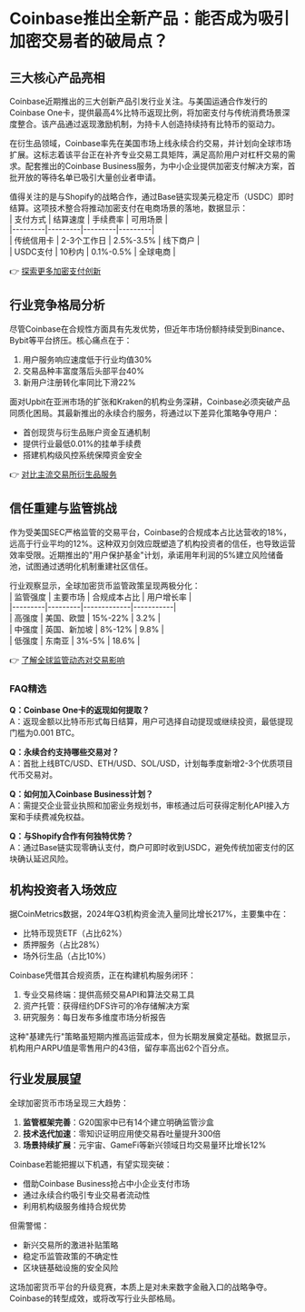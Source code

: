 # Coinbase推出全新产品：能否成为吸引加密交易者的破局点？

## 三大核心产品亮相
Coinbase近期推出的三大创新产品引发行业关注。与美国运通合作发行的Coinbase One卡，提供最高4%比特币返现比例，将加密支付与传统消费场景深度整合。该产品通过返现激励机制，为持卡人创造持续持有比特币的驱动力。

在衍生品领域，Coinbase率先在美国市场上线永续合约交易，并计划向全球市场扩展。这标志着该平台正在补齐专业交易工具矩阵，满足高阶用户对杠杆交易的需求。配套推出的Coinbase Business服务，为中小企业提供加密支付解决方案，首批开放的等待名单已吸引大量创业者申请。

值得关注的是与Shopify的战略合作，通过Base链实现美元稳定币（USDC）即时结算。这项技术整合将推动加密支付在电商场景的落地，数据显示：  
| 支付方式 | 结算速度 | 手续费率 | 可用场景 |  
|---------|---------|---------|---------|  
| 传统信用卡 | 2-3个工作日 | 2.5%-3.5% | 线下商户 |  
| USDC支付 | 10秒内 | 0.1%-0.5% | 全球电商 |  

👉 [探索更多加密支付创新](https://bit.ly/okx_welcome)

## 行业竞争格局分析
尽管Coinbase在合规性方面具有先发优势，但近年市场份额持续受到Binance、Bybit等平台挤压。核心痛点在于：  
1. 用户服务响应速度低于行业均值30%  
2. 交易品种丰富度落后头部平台40%  
3. 新用户注册转化率同比下滑22%  

面对Upbit在亚洲市场的扩张和Kraken的机构业务深耕，Coinbase必须突破产品同质化困局。其最新推出的永续合约服务，将通过以下差异化策略争夺用户：  
- 首创现货与衍生品账户资金互通机制  
- 提供行业最低0.01%的挂单手续费  
- 搭建机构级风控系统保障资金安全  

👉 [对比主流交易所衍生品服务](https://bit.ly/okx_welcome)

## 信任重建与监管挑战
作为受美国SEC严格监管的交易平台，Coinbase的合规成本占比达营收的18%，远高于行业平均的12%。这种双刃剑效应既塑造了机构投资者的信任，也导致运营效率受限。近期推出的"用户保护基金"计划，承诺用年利润的5%建立风险储备池，试图通过透明化机制重建社区信任。

行业观察显示，全球加密货币监管政策呈现两极分化：  
| 监管强度 | 主要市场 | 合规成本占比 | 用户增长率 |  
|---------|---------|-------------|-----------|  
| 高强度 | 美国、欧盟 | 15%-22% | 3.2% |  
| 中强度 | 英国、新加坡 | 8%-12% | 9.8% |  
| 低强度 | 东南亚 | 3%-5% | 18.6% |  

👉 [了解全球监管动态对交易影响](https://bit.ly/okx_welcome)

### FAQ精选
**Q：Coinbase One卡的返现如何提取？**  
A：返现金额以比特币形式每日结算，用户可选择自动提现或继续投资，最低提现门槛为0.001 BTC。

**Q：永续合约支持哪些交易对？**  
A：首批上线BTC/USD、ETH/USD、SOL/USD，计划每季度新增2-3个优质项目代币交易对。

**Q：如何加入Coinbase Business计划？**  
A：需提交企业营业执照和加密业务规划书，审核通过后可获得定制化API接入方案和手续费减免权益。

**Q：与Shopify合作有何独特优势？**  
A：通过Base链实现零确认支付，商户可即时收到USDC，避免传统加密支付的区块确认延迟风险。

## 机构投资者入场效应
据CoinMetrics数据，2024年Q3机构资金流入量同比增长217%，主要集中在：  
- 比特币现货ETF（占比62%）  
- 质押服务（占比28%）  
- 场外衍生品（占比10%）  

Coinbase凭借其合规资质，正在构建机构服务闭环：  
1. 专业交易终端：提供高频交易API和算法交易工具  
2. 资产托管：获得纽约DFS许可的冷存储解决方案  
3. 研究服务：每日发布多维度市场分析报告  

这种"基建先行"策略虽短期内推高运营成本，但为长期发展奠定基础。数据显示，机构用户ARPU值是零售用户的43倍，留存率高出62个百分点。

## 行业发展展望
全球加密货币市场呈现三大趋势：  
1. **监管框架完善**：G20国家中已有14个建立明确监管沙盒  
2. **技术迭代加速**：零知识证明应用使交易吞吐量提升300倍  
3. **场景持续扩展**：元宇宙、GameFi等新兴领域日均交易量环比增长12%  

Coinbase若能把握以下机遇，有望实现突破：  
- 借助Coinbase Business抢占中小企业支付市场  
- 通过永续合约吸引专业交易者流动性  
- 利用机构级服务维持合规优势  

但需警惕：  
- 新兴交易所的激进补贴策略  
- 稳定币监管政策的不确定性  
- 区块链基础设施的安全风险  

这场加密货币平台的升级竞赛，本质上是对未来数字金融入口的战略争夺。Coinbase的转型成效，或将改写行业头部格局。